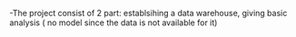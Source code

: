 -The project consist of 2 part: establsihing a data warehouse, giving basic analysis ( no model since the data is not available for it)
